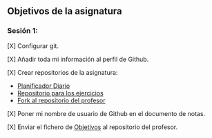 ## Objetivos de la asignatura
### Sesión 1:

[X] Configurar git.

[X] Añadir toda mi información al perfil de Github.

[X] Crear repositorios de la asignatura:
- [Planificador Diario](https://github.com/jomaenfe/Planificador_diario-IV1819)
- [Repositorio para los ejercicios](https://github.com/jomaenfe/Ejercicios-IV1819)
- [Fork al repositorio del profesor](https://github.com/jomaenfe/IV-18-19)

[X] Poner mi nombre de usuario de Github en el documento de notas.

[X] Enviar el fichero de [Objetivos]() al repositorio del profesor.




